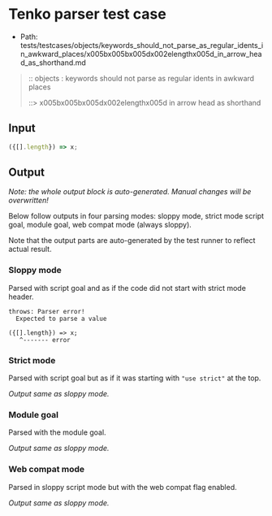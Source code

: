 # Tenko parser test case

- Path: tests/testcases/objects/keywords_should_not_parse_as_regular_idents_in_awkward_places/x005bx005bx005dx002elengthx005d_in_arrow_head_as_shorthand.md

> :: objects : keywords should not parse as regular idents in awkward places
>
> ::> x005bx005bx005dx002elengthx005d in arrow head as shorthand

## Input

`````js
({[].length}) => x;
`````

## Output

_Note: the whole output block is auto-generated. Manual changes will be overwritten!_

Below follow outputs in four parsing modes: sloppy mode, strict mode script goal, module goal, web compat mode (always sloppy).

Note that the output parts are auto-generated by the test runner to reflect actual result.

### Sloppy mode

Parsed with script goal and as if the code did not start with strict mode header.

`````
throws: Parser error!
  Expected to parse a value

({[].length}) => x;
   ^------- error
`````

### Strict mode

Parsed with script goal but as if it was starting with `"use strict"` at the top.

_Output same as sloppy mode._

### Module goal

Parsed with the module goal.

_Output same as sloppy mode._

### Web compat mode

Parsed in sloppy script mode but with the web compat flag enabled.

_Output same as sloppy mode._
